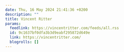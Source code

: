```yaml
---
date: Thu, 16 May 2024 21:41:36 +0200
description: ""
title: Vincent Ritter
params:
  feedlink: https://vincentritter.com/feeds/all.rss
  id: 9c1637bf0dfa3b3d9eabf295872d649e
  link: https://vincentritter.com/
  blogrolls: []
---
```


